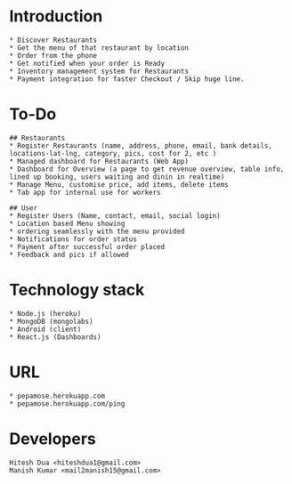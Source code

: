 # Introduction

	
	* Discover Restaurants
	* Get the menu of that restaurant by location
	* Order from the phone
	* Get notified when your order is Ready
	* Inventory management system for Restaurants
	* Payment integration for faster Checkout / Skip huge line.

# To-Do

	## Restaurants
	* Register Restaurants (name, address, phone, email, bank details, locations-lat-lng, category, pics, cost for 2, etc )
	* Managed dashboard for Restaurants (Web App)
	* Dashboard for Overview (a page to get revenue overview, table info, lined up booking, users waiting and dinin in realtime)
	* Manage Menu, customise price, add items, delete items
	* Tab app for internal use for workers

	## User
	* Register Users (Name, contact, email, social login)
	* Location based Menu showing
	* ordering seamlessly with the menu provided
	* Notifications for order status
	* Payment after successful order placed
	* Feedback and pics if allowed 
	

# Technology stack
	
	* Node.js (heroku)
	* MongoDB (mongolabs)
	* Android (client)
	* React.js (Dashboards)

# URL
	* pepamose.herokuapp.com
	* pepamose.herokuapp.com/ping

# Developers 

	Hitesh Dua <hiteshdua1@gmail.com>
	Manish Kumar <mail2manish15@gmail.com> 

